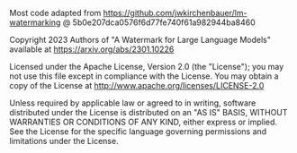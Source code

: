 Most code adapted from https://github.com/jwkirchenbauer/lm-watermarking @ 5b0e207dca0576f6d77fe740f61a982944ba8460

Copyright 2023 Authors of "A Watermark for Large Language Models"
available at https://arxiv.org/abs/2301.10226

Licensed under the Apache License, Version 2.0 (the "License");
you may not use this file except in compliance with the License.
You may obtain a copy of the License at http://www.apache.org/licenses/LICENSE-2.0

Unless required by applicable law or agreed to in writing, software
distributed under the License is distributed on an "AS IS" BASIS,
WITHOUT WARRANTIES OR CONDITIONS OF ANY KIND, either express or implied.
See the License for the specific language governing permissions and
limitations under the License.
